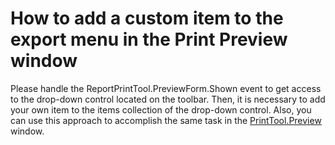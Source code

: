 # How to add a custom item to the export menu in the Print Preview window


<p>Please handle the ReportPrintTool.PreviewForm.Shown event to get access to the drop-down control located on the toolbar. Then, it is necessary to add your own item to the items collection of the drop-down control. Also, you can use this approach to accomplish the same task in the <a href="http://documentation.devexpress.com/#WindowsForms/DevExpressXtraPrintingPrintToolMembersTopicAll"><u>PrintTool.Preview</u></a> window.</p><br />


<br/>


